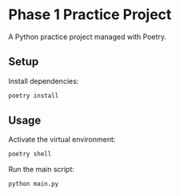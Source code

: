 # Phase 1 Practice Project

A Python practice project managed with Poetry.

## Setup

Install dependencies:

```bash
poetry install
```

## Usage

Activate the virtual environment:

```bash
poetry shell
```

Run the main script:

```bash
python main.py
```

